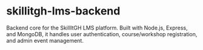# skillitgh-lms-backend
Backend core for the SkillItGH LMS platform. Built with Node.js, Express, and MongoDB, it handles user authentication, course/workshop registration, and admin event management.
